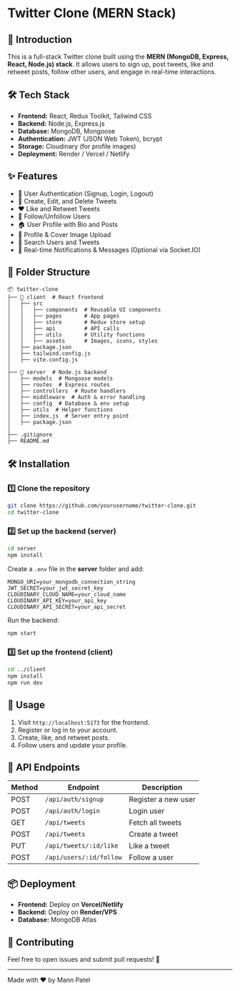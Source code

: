 # Twitter Clone (MERN Stack)

## 🚀 Introduction
This is a full-stack Twitter clone built using the **MERN (MongoDB, Express, React, Node.js) stack**. It allows users to sign up, post tweets, like and retweet posts, follow other users, and engage in real-time interactions.

## 🛠 Tech Stack
- **Frontend:** React, Redux Toolkit, Tailwind CSS
- **Backend:** Node.js, Express.js
- **Database:** MongoDB, Mongoose
- **Authentication:** JWT (JSON Web Token), bcrypt
- **Storage:** Cloudinary (for profile images)
- **Deployment:** Render / Vercel / Netlify

## ✨ Features
- 🔐 User Authentication (Signup, Login, Logout)
- 📝 Create, Edit, and Delete Tweets
- ❤️ Like and Retweet Tweets
- 👥 Follow/Unfollow Users
- 🏠 User Profile with Bio and Posts
- 📸 Profile & Cover Image Upload
- 🔎 Search Users and Tweets
- 📩 Real-time Notifications & Messages (Optional via Socket.IO)

## 📂 Folder Structure
```
📦 twitter-clone
├── 📂 client  # React frontend
│   ├── src
│   │   ├── components  # Reusable UI components
│   │   ├── pages       # App pages
│   │   ├── store       # Redux store setup
│   │   ├── api         # API calls
│   │   ├── utils       # Utility functions
│   │   ├── assets      # Images, icons, styles
│   ├── package.json
│   ├── tailwind.config.js
│   ├── vite.config.js
│
├── 📂 server  # Node.js backend
│   ├── models  # Mongoose models
│   ├── routes  # Express routes
│   ├── controllers  # Route handlers
│   ├── middleware  # Auth & error handling
│   ├── config  # Database & env setup
│   ├── utils  # Helper functions
│   ├── index.js  # Server entry point
│   ├── package.json
│
├── .gitignore
├── README.md
```

## 🛠 Installation
### 1️⃣ Clone the repository
```sh
git clone https://github.com/yourusername/twitter-clone.git
cd twitter-clone
```

### 2️⃣ Set up the backend (server)
```sh
cd server
npm install
```
Create a `.env` file in the **server** folder and add:
```env
MONGO_URI=your_mongodb_connection_string
JWT_SECRET=your_jwt_secret_key
CLOUDINARY_CLOUD_NAME=your_cloud_name
CLOUDINARY_API_KEY=your_api_key
CLOUDINARY_API_SECRET=your_api_secret
```
Run the backend:
```sh
npm start
```

### 3️⃣ Set up the frontend (client)
```sh
cd ../client
npm install
npm run dev
```

## 🚀 Usage
1. Visit `http://localhost:5173` for the frontend.
2. Register or log in to your account.
3. Create, like, and retweet posts.
4. Follow users and update your profile.

## 🔗 API Endpoints
| Method | Endpoint          | Description           |
|--------|------------------|-----------------------|
| POST   | `/api/auth/signup`  | Register a new user  |
| POST   | `/api/auth/login`   | Login user          |
| GET    | `/api/tweets`       | Fetch all tweets    |
| POST   | `/api/tweets`       | Create a tweet      |
| PUT    | `/api/tweets/:id/like` | Like a tweet  |
| POST   | `/api/users/:id/follow` | Follow a user |

## 📦 Deployment
- **Frontend:** Deploy on **Vercel/Netlify**
- **Backend:** Deploy on **Render/VPS**
- **Database:** MongoDB Atlas

## 🤝 Contributing
Feel free to open issues and submit pull requests! 🚀


---
Made with ❤️ by Mann Patel

